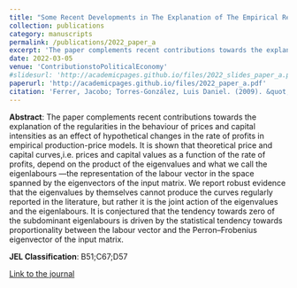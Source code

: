 ```yaml
---
title: "Some Recent Developments in The Explanation of The Empirical Relationship Between Prices and Distribution"
collection: publications
category: manuscripts
permalink: /publications/2022_paper_a
excerpt: 'The paper complements recent contributions towards the explanation of the regularities in the behaviour of prices and capital intensities as an effect of hypothetical changes in the rate of profits in empirical production-price models.'
date: 2022-03-05
venue: 'ContributionstoPoliticalEconomy'
#slidesurl: 'http://academicpages.github.io/files/2022_slides_paper_a.pdf'
paperurl: 'http://academicpages.github.io/files/2022_paper_a.pdf'
citation: 'Ferrer, Jacobo; Torres-González, Luis Daniel. (2009). &quot;Some Recent Developments in The Explanation of The Empirical Relationship Between Prices and Distribution &quot; <i>ContributionstoPoliticalEconomy</i>. vol. 41, 35-64'
---
```

**Abstract**: The paper complements recent contributions towards the explanation of the regularities in the behaviour of prices and capital intensities as an effect of hypothetical changes in the rate of profits in empirical production-price models. It is shown that theoretical price and capital curves,i.e. prices and capital values as a function of the rate of profits, depend on the product of the eigenvalues and what we call the eigenlabours —the representation of the labour vector in the space spanned by the eigenvectors of the input matrix. We report robust evidence that the eigenvalues by themselves cannot produce the curves regularly reported in the literature, but rather it is the joint action of the eigenvalues and the eigenlabours. It is conjectured that the tendency towards zero of the subdominant eigenlabours is driven by the statistical tendency towards proportionality between the labour vector and the Perron–Frobenius eigenvector of the input matrix.

**JEL Classification**: B51;C67;D57

[Link to the journal](https://doi.org/10.1093/cpe/bzac002)
